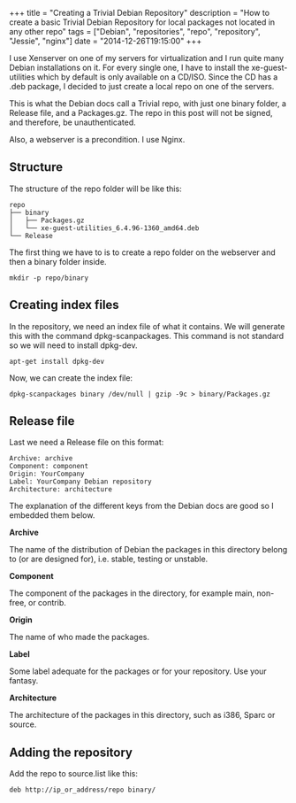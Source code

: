 +++
title = "Creating a Trivial Debian Repository"
description = "How to create a basic Trivial Debian Repository for local packages not located in any other repo"
tags = ["Debian", "repositories", "repo", "repository", "Jessie", "nginx"]
date = "2014-12-26T19:15:00"
+++



I use Xenserver on one of my servers for virtualization and I run quite many Debian installations on it. For every single one, I have to install the xe-guest-utilities which by default is only available on a CD/ISO. Since the CD has a .deb package, I decided to just create a local repo on one of the servers.

This is what the Debian docs call a Trivial repo, with just one binary folder, a Release file, and a Packages.gz. The repo in this post will not be signed, and therefore, be unauthenticated.

Also, a webserver is a precondition. I use Nginx.

## Structure
The structure of the repo folder will be like this:

    
    repo
    ├── binary
    │   ├── Packages.gz
    │   └── xe-guest-utilities_6.4.96-1360_amd64.deb
    └── Release

The first thing we have to is to create a repo folder on the webserver and then a binary folder inside.

    
    mkdir -p repo/binary

## Creating index files
In the repository, we need an index file of what it contains. We will generate this with the command dpkg-scanpackages. This command is not standard so we will need to install dpkg-dev.

    
    apt-get install dpkg-dev

Now, we can create the index file:

    
    dpkg-scanpackages binary /dev/null | gzip -9c > binary/Packages.gz

## Release file
Last we need a Release file on this format:

    
    Archive: archive
    Component: component
    Origin: YourCompany
    Label: YourCompany Debian repository
    Architecture: architecture

The explanation of the different keys from the Debian docs are good so I embedded them below.

**Archive**

The name of the distribution of Debian the packages in this directory belong to (or are designed for), i.e. stable, testing or unstable.

**Component**

The component of the packages in the directory, for example main, non-free, or contrib.

**Origin**

The name of who made the packages.

**Label**

Some label adequate for the packages or for your repository. Use your fantasy.

**Architecture**

The architecture of the packages in this directory, such as i386, Sparc or source.

## Adding the repository
Add the repo to source.list like this:

    
    deb http://ip_or_address/repo binary/
